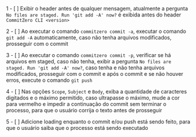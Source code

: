 1 - [ ] Exibir o header antes de qualquer mensagem, atualmente a pergunta `No files are staged. Run 'git add -A' now?` é exibida antes do header `CommitZero CLI <version>`

2 - [ ] Ao executar o comando `commitzero commit -a`, executar o comando `git add -A` automaticamente, caso não tenha arquivos modificados, prosseguir com o commit

3 - [ ] Ao executar o comando `commitzero commit -p`, verificar se há arquivos em staged, caso não tenha, exibir a pergunta `No files are staged. Run 'git add -A' now?`, caso tenha e não tenha arquivos modificados, prosseguir com o commit e após o commit e se não houver erros, execute o comando `git push`

4 - [ ] Nas opções `Scope`, `Subject` e `Body`, exiba a quantidade de caracteres digitados e o máximo permitido, caso ultrapasse o máximo, mude a cor para vermelho e impedir a continuação do commit sem terminar o processo, para que o usuário corrija o texto antes de prosseguir

5 - [ ] Adicione loading enquanto o commit e/ou push está sendo feito, para que o usuário saiba que o processo está sendo executado
